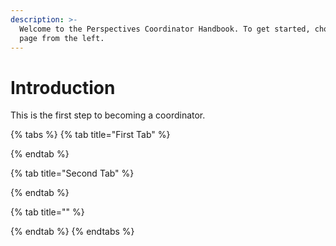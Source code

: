 ```yaml
---
description: >-
  Welcome to the Perspectives Coordinator Handbook. To get started, choose a
  page from the left.
---
```


# Introduction

This is the first step to becoming a coordinator.

{% tabs %}
{% tab title="First Tab" %}

{% endtab %}

{% tab title="Second Tab" %}

{% endtab %}

{% tab title="" %}

{% endtab %}
{% endtabs %}



